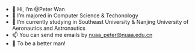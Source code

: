 - 👋 Hi, I’m @Peter Wan
- 👀 I’m majored in Computer Science & Techonology
- 🌱 I’m currently studying in Southeast University & Nanjing University of Aeronautics and Astronautics 
- 📫 You can send me emails by nuaa_peter@nuaa.edu.cn
- 💪 To be a better man!
<!---
NUAA-Peter/NUAA-Peter is a ✨ special ✨ repository because its `README.md` (this file) appears on your GitHub profile.
You can click the Preview link to take a look at your changes.
--->

